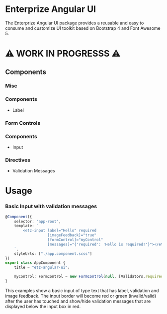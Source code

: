 # Enterprize Angular UI

The Enterprize Angular UI package provides a reusable and easy to consume and customize UI toolkit based on Bootstrap 4 and Font Awesome 5.

# :warning: WORK IN PROGRESSS :warning:

## Components

### Misc

### Components

- Label

### Form Controls

### Components

- Input


### Directives

- Validation Messages

# Usage

### Basic Input with validation messages

```typescript
@Component({
    selector: "app-root",
    template: `
        <etz-input label="Hello" required
                   [imageFeedback]="true"
                   [formControl]="myControl"
                   [messages]="{'required': 'Hello is required!'}"></etz-input>
    `,
    styleUrls: ["./app.component.scss"]
})
export class AppComponent {
    title = "etz-angular-ui";

    myControl: FormControl = new FormControl(null, [Validators.required]);
}
``` 

This examples show a basic input of type text that has label, validation and image feedback. The input border will become red or green (invalid/valid) after the user has touched and show/hide validation messages that are displayed below the input box in red.

